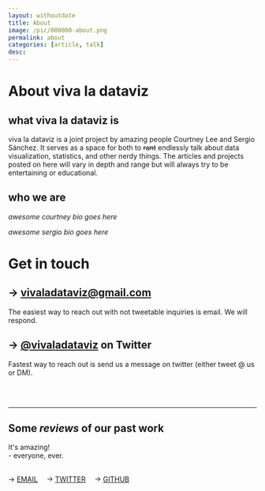 ```yaml
---
layout: withoutdate
title: About
image: /pic/000000-about.png
permalink: about
categories: [article, talk]
desc:
---
```



# About viva la dataviz

## what viva la dataviz is
viva la dataviz is a joint project by amazing people Courtney Lee and Sergio Sánchez. It serves as a space for both to ~~rant~~ endlessly talk about data visualization, statistics, and other nerdy things. The articles and projects posted on here will vary in depth and range but will always try to be entertaining or educational.

## who we are
_awesome courtney bio goes here_

_awesome sergio bio goes here_

# Get in touch

## &rarr;  [vivaladataviz@gmail.com](mailto:vivaladataviz@gmail.com)
The easiest way to reach out with not tweetable inquiries is email. We will respond.

## &rarr;  [@vivaladataviz](https://twitter.com/vivaladataviz) on Twitter
Fastest way to reach out is send us a message on twitter (either tweet @ us or DM).


<br><br>
<hr>
<h2>Some <i>reviews</i> of our past work</h2>
<p>It's amazing! <br>
- everyone, ever.
</p>

<br>

<div class="sidebar-text">
  &rarr; <a href="mailto:vivaladataviz@gmail.com">EMAIL</a>&emsp;
  &rarr; <a href="https://twitter.com/vivaladataviz" target="_blank">TWITTER</a>&emsp;
  &rarr; <a href="https://github.com/vivaladataviz" target="_blank">GITHUB</a>&emsp;
</div><br>
